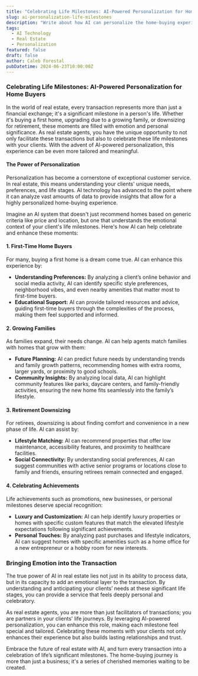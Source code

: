 ```yaml
---
title: "Celebrating Life Milestones: AI-Powered Personalization for Home Buyers"
slug: ai-personalization-life-milestones
description: "Write about how AI can personalize the home-buying experience to celebrate significant life milestones."
tags:
  - AI Technology
  - Real Estate
  - Personalization
featured: false
draft: false
author: Caleb Forestal
pubDatetime: 2024-06-23T10:00:00Z
---
```



### Celebrating Life Milestones: AI-Powered Personalization for Home Buyers

In the world of real estate, every transaction represents more than just a financial exchange; it's a significant milestone in a person's life. Whether it's buying a first home, upgrading due to a growing family, or downsizing for retirement, these moments are filled with emotion and personal significance. As real estate agents, you have the unique opportunity to not only facilitate these transactions but also to celebrate these life milestones with your clients. With the advent of AI-powered personalization, this experience can be even more tailored and meaningful.

#### The Power of Personalization

Personalization has become a cornerstone of exceptional customer service. In real estate, this means understanding your clients' unique needs, preferences, and life stages. AI technology has advanced to the point where it can analyze vast amounts of data to provide insights that allow for a highly personalized home-buying experience.

Imagine an AI system that doesn't just recommend homes based on generic criteria like price and location, but one that understands the emotional context of your client's life milestones. Here's how AI can help celebrate and enhance these moments:

#### 1. **First-Time Home Buyers**

For many, buying a first home is a dream come true. AI can enhance this experience by:
- **Understanding Preferences:** By analyzing a client’s online behavior and social media activity, AI can identify specific style preferences, neighborhood vibes, and even nearby amenities that matter most to first-time buyers.
- **Educational Support:** AI can provide tailored resources and advice, guiding first-time buyers through the complexities of the process, making them feel supported and informed.

#### 2. **Growing Families**

As families expand, their needs change. AI can help agents match families with homes that grow with them:
- **Future Planning:** AI can predict future needs by understanding trends and family growth patterns, recommending homes with extra rooms, larger yards, or proximity to good schools.
- **Community Insights:** By analyzing local data, AI can highlight community features like parks, daycare centers, and family-friendly activities, ensuring the new home fits seamlessly into the family’s lifestyle.

#### 3. **Retirement Downsizing**

For retirees, downsizing is about finding comfort and convenience in a new phase of life. AI can assist by:
- **Lifestyle Matching:** AI can recommend properties that offer low maintenance, accessibility features, and proximity to healthcare facilities.
- **Social Connectivity:** By understanding social preferences, AI can suggest communities with active senior programs or locations close to family and friends, ensuring retirees remain connected and engaged.

#### 4. **Celebrating Achievements**

Life achievements such as promotions, new businesses, or personal milestones deserve special recognition:
- **Luxury and Customization:** AI can help identify luxury properties or homes with specific custom features that match the elevated lifestyle expectations following significant achievements.
- **Personal Touches:** By analyzing past purchases and lifestyle indicators, AI can suggest homes with specific amenities such as a home office for a new entrepreneur or a hobby room for new interests.

### Bringing Emotion into the Transaction

The true power of AI in real estate lies not just in its ability to process data, but in its capacity to add an emotional layer to the transaction. By understanding and anticipating your clients’ needs at these significant life stages, you can provide a service that feels deeply personal and celebratory.


As real estate agents, you are more than just facilitators of transactions; you are partners in your clients' life journeys. By leveraging AI-powered personalization, you can enhance this role, making each milestone feel special and tailored. Celebrating these moments with your clients not only enhances their experience but also builds lasting relationships and trust.

Embrace the future of real estate with AI, and turn every transaction into a celebration of life’s significant milestones. The home-buying journey is more than just a business; it's a series of cherished memories waiting to be created.